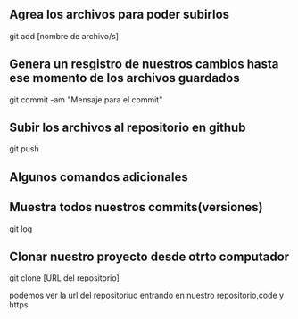 ## Agrea los archivos para poder subirlos
git add [nombre de archivo/s]


## Genera un resgistro de nuestros cambios hasta ese momento de los archivos guardados
git commit -am "Mensaje para el commit"

## Subir los archivos al repositorio en github
git push




## Algunos comandos adicionales
## Muestra todos nuestros commits(versiones)
git log


## Clonar nuestro proyecto desde otrto computador
git clone [URL del repositorio]

podemos ver la url del repositoriuo entrando en nuestro repositorio,code y https